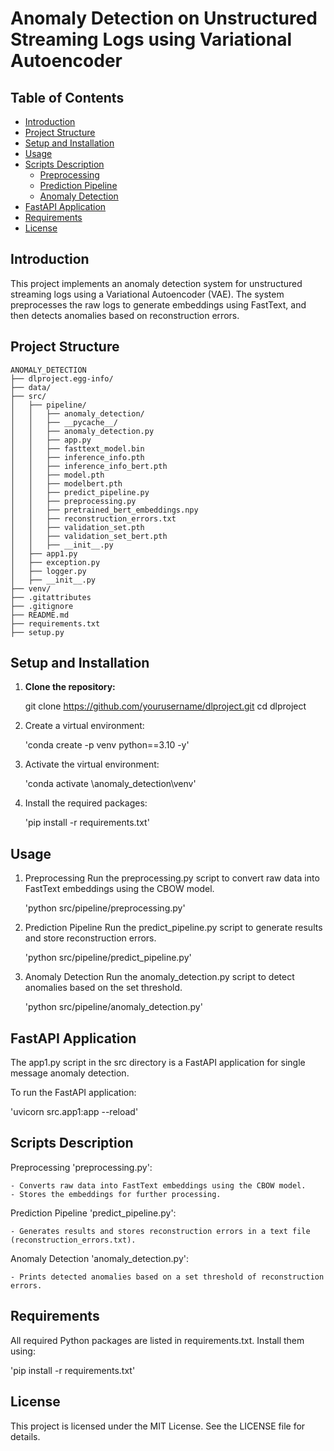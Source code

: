 # Anomaly Detection on Unstructured Streaming Logs using Variational Autoencoder

## Table of Contents
- [Introduction](#introduction)
- [Project Structure](#project-structure)
- [Setup and Installation](#setup-and-installation)
- [Usage](#usage)
- [Scripts Description](#scripts-description)
  - [Preprocessing](#preprocessing)
  - [Prediction Pipeline](#prediction-pipeline)
  - [Anomaly Detection](#anomaly-detection)
- [FastAPI Application](#fastapi-application)
- [Requirements](#requirements)
- [License](#license)

## Introduction
This project implements an anomaly detection system for unstructured streaming logs using a Variational Autoencoder (VAE). The system preprocesses the raw logs to generate embeddings using FastText, and then detects anomalies based on reconstruction errors.

## Project Structure
    ANOMALY_DETECTION
    ├── dlproject.egg-info/
    ├── data/
    ├── src/
    │   ├── pipeline/
    │   │   ├── anomaly_detection/
    │   │   ├── __pycache__/
    │   │   ├── anomaly_detection.py
    │   │   ├── app.py
    │   │   ├── fasttext_model.bin
    │   │   ├── inference_info.pth
    │   │   ├── inference_info_bert.pth
    │   │   ├── model.pth
    │   │   ├── modelbert.pth
    │   │   ├── predict_pipeline.py
    │   │   ├── preprocessing.py
    │   │   ├── pretrained_bert_embeddings.npy
    │   │   ├── reconstruction_errors.txt
    │   │   ├── validation_set.pth
    │   │   ├── validation_set_bert.pth
    │   │   ├── __init__.py
    │   ├── app1.py
    │   ├── exception.py
    │   ├── logger.py
    │   ├── __init__.py
    ├── venv/
    ├── .gitattributes
    ├── .gitignore
    ├── README.md
    ├── requirements.txt
    ├── setup.py




## Setup and Installation

1. **Clone the repository:**
   
   git clone https://github.com/yourusername/dlproject.git
   cd dlproject


2. Create a virtual environment:

   'conda create -p venv python==3.10 -y'

3. Activate the virtual environment:

   'conda activate \anomaly_detection\venv'

4. Install the required packages:

   'pip install -r requirements.txt'


## Usage

1. Preprocessing
   Run the preprocessing.py script to convert raw data into FastText embeddings using the CBOW model.

   'python src/pipeline/preprocessing.py'

2. Prediction Pipeline
   Run the predict_pipeline.py script to generate results and store reconstruction errors.

   'python src/pipeline/predict_pipeline.py'

3. Anomaly Detection
   Run the anomaly_detection.py script to detect anomalies based on the set threshold.

   'python src/pipeline/anomaly_detection.py'

## FastAPI Application
   The app1.py script in the src directory is a FastAPI application for single message anomaly detection.

   To run the FastAPI application:

   'uvicorn src.app1:app --reload'

## Scripts Description
Preprocessing
 'preprocessing.py':

    - Converts raw data into FastText embeddings using the CBOW model.
    - Stores the embeddings for further processing.

Prediction Pipeline
 'predict_pipeline.py':

    - Generates results and stores reconstruction errors in a text file (reconstruction_errors.txt).

Anomaly Detection
 'anomaly_detection.py':

    - Prints detected anomalies based on a set threshold of reconstruction errors.

## Requirements
All required Python packages are listed in requirements.txt. Install them using:

 'pip install -r requirements.txt'

## License
This project is licensed under the MIT License. See the LICENSE file for details.

   